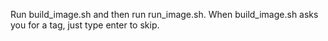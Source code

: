 Run build_image.sh and then run run_image.sh. When build_image.sh asks you for a tag, just type enter to skip.
